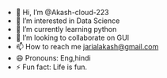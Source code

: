 - 👋 Hi, I’m @Akash-cloud-223
- 👀 I’m interested in Data Science
- 🌱 I’m currently learning python
- 💞️ I’m looking to collaborate on GUI
- 📫 How to reach me jarialakash@gmail.com
- 😄 Pronouns: Eng,hindi
- ⚡ Fun fact: Life is fun.

<!---
Akash-cloud-223/Akash-cloud-223 is a ✨ special ✨ repository because its `README.md` (this file) appears on your GitHub profile.
You can click the Preview link to take a look at your changes.
--->
